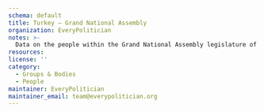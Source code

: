 ```yaml
---
schema: default
title: Turkey — Grand National Assembly
organization: EveryPolitician
notes: >-
  Data on the people within the Grand National Assembly legislature of Turkey.
resources:
license: ''
category:
  - Groups & Bodies
  - People
maintainer: EveryPolitician
maintainer_email: team@everypolitician.org
---
```

